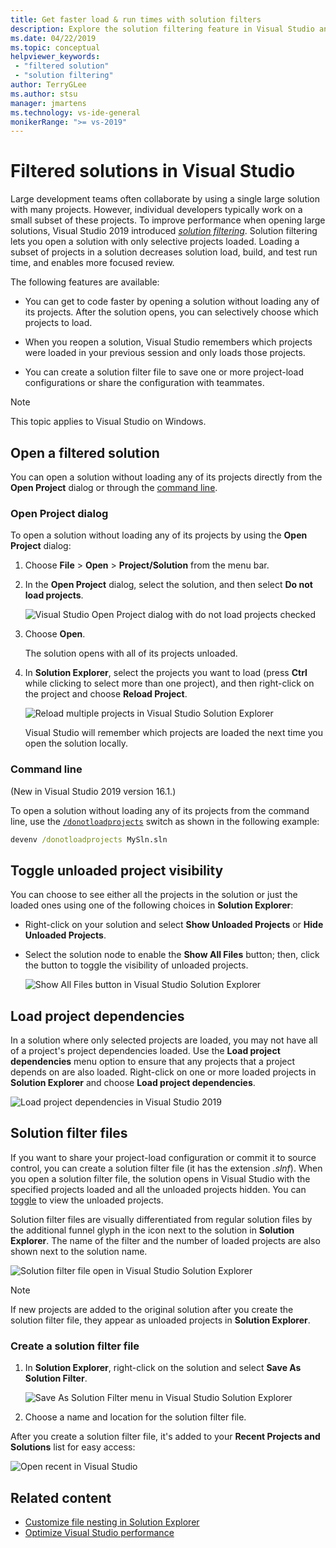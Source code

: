 ```yaml
---
title: Get faster load & run times with solution filters
description: Explore the solution filtering feature in Visual Studio and discover how it allows you to quickly load a subset of projects in a solution.
ms.date: 04/22/2019
ms.topic: conceptual
helpviewer_keywords:
 - "filtered solution"
 - "solution filtering"
author: TerryGLee
ms.author: stsu
manager: jmartens
ms.technology: vs-ide-general
monikerRange: ">= vs-2019"
---
```

# Filtered solutions in Visual Studio


Large development teams often collaborate by using a single large solution with many projects. However, individual developers typically work on a small subset of these projects. To improve performance when opening large solutions, Visual Studio 2019 introduced *[solution filtering](/shows/visual-studio-toolbox/solution-filters-in-visual-studio/)*. Solution filtering lets you open a solution with only selective projects loaded. Loading a subset of projects in a solution decreases solution load, build, and test run time, and enables more focused review.

The following features are available:

- You can get to code faster by opening a solution without loading any of its projects. After the solution opens, you can selectively choose which projects to load.

- When you reopen a solution, Visual Studio remembers which projects were loaded in your previous session and only loads those projects.

- You can create a solution filter file to save one or more project-load configurations or share the configuration with teammates.

> [!NOTE]
> This topic applies to Visual Studio on Windows.

## Open a filtered solution

You can open a solution without loading any of its projects directly from the **Open Project** dialog or through the [command line](#command-line).

### Open Project dialog

To open a solution without loading any of its projects by using the **Open Project** dialog:

1. Choose **File** > **Open** > **Project/Solution** from the menu bar.

2. In the **Open Project** dialog, select the solution, and then select **Do not load projects**.

   ![Visual Studio Open Project dialog with do not load projects checked](media/filtered-solutions/do-not-load-projects.png)

3. Choose **Open**.

   The solution opens with all of its projects unloaded.

4. In **Solution Explorer**, select the projects you want to load (press **Ctrl** while clicking to select more than one project), and then right-click on the project and choose **Reload Project**.

   ![Reload multiple projects in Visual Studio Solution Explorer](media/filtered-solutions/reload-project.png)

   Visual Studio will remember which projects are loaded the next time you open the solution locally.

### Command line

(New in Visual Studio 2019 version 16.1.)

To open a solution without loading any of its projects from the command line, use the [`/donotloadprojects`](../ide/reference/donotloadprojects-devenv-exe.md) switch as shown in the following example:

```cmd
devenv /donotloadprojects MySln.sln
```

## Toggle unloaded project visibility

You can choose to see either all the projects in the solution or just the loaded ones using one of the following choices in **Solution Explorer**:

- Right-click on your solution and select **Show Unloaded Projects** or **Hide Unloaded Projects**.

- Select the solution node to enable the **Show All Files** button; then, click the button to toggle the visibility of unloaded projects.

   ![Show All Files button in Visual Studio Solution Explorer](media/filtered-solutions/show-all-files.PNG)

## Load project dependencies

In a solution where only selected projects are loaded, you may not have all of a project's project dependencies loaded. Use the **Load project dependencies** menu option to ensure that any projects that a project depends on are also loaded. Right-click on one or more loaded projects in **Solution Explorer** and choose **Load project dependencies**.

![Load project dependencies in Visual Studio 2019](media/filtered-solutions/load-project-dependencies.png)

## Solution filter files

If you want to share your project-load configuration or commit it to source control, you can create a solution filter file (it has the extension *.slnf*). When you open a solution filter file, the solution opens in Visual Studio with the specified projects loaded and all the unloaded projects hidden. You can [toggle](#toggle-unloaded-project-visibility) to view the unloaded projects.

Solution filter files are visually differentiated from regular solution files by the additional funnel glyph in the icon next to the solution in **Solution Explorer**. The name of the filter and the number of loaded projects are also shown next to the solution name.

![Solution filter file open in Visual Studio Solution Explorer](media/filtered-solutions/solution-filter.PNG)

> [!NOTE]
> If new projects are added to the original solution after you create the solution filter file, they appear as unloaded projects in **Solution Explorer**.

### Create a solution filter file

1. In **Solution Explorer**, right-click on the solution and select **Save As Solution Filter**.

   ![Save As Solution Filter menu in Visual Studio Solution Explorer](media/filtered-solutions/save-as-solution-filter.png)

2. Choose a name and location for the solution filter file.

After you create a solution filter file, it's added to your **Recent Projects and Solutions** list for easy access:

![Open recent in Visual Studio](media/filtered-solutions/open-recent.png)

## Related content

- [Customize file nesting in Solution Explorer](file-nesting-solution-explorer.md)
- [Optimize Visual Studio performance](optimize-visual-studio-performance.md)
